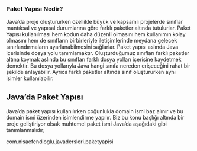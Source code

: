 ### Paket Yapısı Nedir?​
Java’da proje oluştururken özellikle büyük ve kapsamlı projelerde sınıflar mantıksal ve yapısal durumlarına göre farklı paketler altında tutulurlar. Paket Yapısı kullanılması hem kodun daha düzenli olmasını hem kullanımın kolay olmasını hem de sınıfların birbirleriyle iletişimlerinde meydana gelecek sınırlandırmaların ayarlanabilmesini sağlarlar. Paket yapısı aslında Java içerisinde dosya yolu tanımlamaktır. Oluşturduğumuz sınıfları farklı paketler altına koymak aslında bu sınıfları farklı dosya yolları içerisine kaydetmek demektir. Bu dosya yollarıyla Java hangi sınıfa nereden erişeceğini rahat bir şekilde anlayabilir. Ayrıca farklı paketler altında sınıf oluştururken aynı isimler kullanılabilir.​

## Java’da Paket Yapısı​
Java’da paket yapısı kullanılırken çoğunlukla domain ismi baz alınır ve bu domain ismi üzerinden isimlendirme yapılır. Biz bu konu başlığı altında bir proje geliştiriyor olsak muhtemel paket ismi Java’da aşağıdaki gibi tanımlanmalıdır;​

com.nisaefendioglu.javadersleri.paketyapisi​
